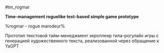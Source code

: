 #tm_rogmar

**Time-management roguelike text-based simple game prototype**

%rogmar - rogue marodeur%

Прототип текстовой тайм-менеджмент зероплеер типа-рогулайк игры
с генерацией художественного текста, реализованной через обращение к YaGPT
